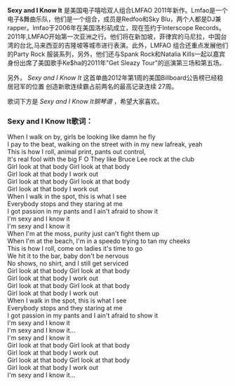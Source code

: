 

**Sexy and I Know It** 是美国电子嘻哈双人组合LMFAO
2011年新作。Lmfao是一个电子&舞曲乐队，他们是一个组合，成员是Redfoo和Sky
Blu，两个人都是DJ兼rapper。lmfao于2006年在美国洛杉矶成立，现在签约于Interscope
Records。2011年,LMFAO开始第一次亚洲之行。他们将在新加坡，菲律宾的马尼拉，中国台湾的台北,马来西亚的吉隆坡等城市进行表演。此外，LMFAO
组合还重点发展他们的Party Rock 服装系列，另外，他们还与Spank Rock和Natalia
Kills一起以嘉宾身份出席了美国歌手Ke$ha的2011年"Get Sleazy Tour"的巡演第三场和第五场。

  
另外， _Sexy and I Know It_ 这首单曲2012年第1周的美国Billboard公告榜已经稳居冠军的位置
创造新歌连续霸占前两名的最高记录连续 27周。

  
歌词下方是 _Sexy and I Know It钢琴谱_ ，希望大家喜欢。

### Sexy and I Know It歌词：

When I walk on by, girls be looking like damn he fly  
I pay to the beat, walking on the street with in my new lafreak, yeah  
This is how I roll, animal print, pants out control,  
It's real fool with the big F O They like Bruce Lee rock at the club  
Girl look at that body Girl look at that body  
Girl look at that body I work out  
Girl look at that body Girl look at that body  
Girl look at that body I work out  
When I walk in the spot, this is what I see  
Everybody stops and they staring at me  
I got passion in my pants and I ain't afraid to show it  
I'm sexy and I know it  
I'm sexy and I know it  
When I'm at the moss, purity just can't fight them up  
When I'm at the beach, I'm in a speedo trying to tan my cheeks  
This is how I roll, come on ladies it's time to go  
We hit it to the bar, baby don't be nervous  
No shows, no shirt, and I still get serviced  
Girl look at that body Girl look at that body  
Girl look at that body I work out  
Girl look at that body Girl look at that body  
Girl look at that body I work out  
When I walk in the spot, this is what I see  
Everybody stops and they staring at me  
I got passion in my pants and I ain't afraid to show it  
I'm sexy and I know it  
I'm sexy and I know it...  
I'm sexy and I know it  
Girl look at that body Girl look at that body  
Girl look at that body I work out  
Girl look at that body Girl look at that body  
Girl look at that body I work out  
I'm sexy and I know it...

